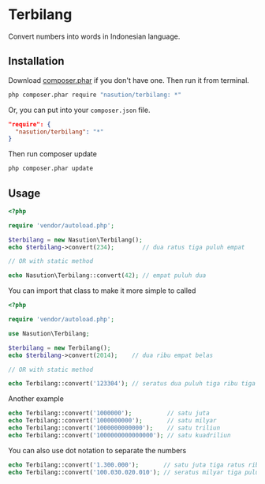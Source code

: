 # Terbilang

Convert numbers into words in Indonesian language.

## Installation

Download [composer.phar](http://getcomposer.org/composer.phar) if you don't have one. Then run it from terminal.

```bash
php composer.phar require "nasution/terbilang: *"
```

Or, you can put into your `composer.json` file.

```json
"require": {
  "nasution/terbilang": "*"
}
```

Then run composer update

```bash
php composer.phar update
```

## Usage

```php
<?php

require 'vendor/autoload.php';

$terbilang = new Nasution\Terbilang();
echo $terbilang->convert(234);        // dua ratus tiga puluh empat

// OR with static method

echo Nasution\Terbilang::convert(42); // empat puluh dua
```

You can import that class to make it more simple to called
```php
<?php

require 'vendor/autoload.php';

use Nasution\Terbilang;

$terbilang = new Terbilang();
echo $terbilang->convert(2014);    // dua ribu empat belas

// OR with static method

echo Terbilang::convert('123304'); // seratus dua puluh tiga ribu tiga ratus empat
```

Another example

```php
echo Terbilang::convert('1000000');          // satu juta
echo Terbilang::convert('1000000000');       // satu milyar
echo Terbilang::convert('1000000000000');    // satu triliun
echo Terbilang::convert('1000000000000000'); // satu kuadriliun
```

You can also use dot notation to separate the numbers

```php
echo Terbilang::convert('1.300.000');       // satu juta tiga ratus ribu
echo Terbilang::convert('100.030.020.010'); // seratus milyar tiga puluh juta dua puluh ribu sepuluh
```
